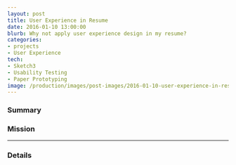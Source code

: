 ```yaml
---
layout: post
title: User Experience in Resume
date: 2016-01-10 13:00:00
blurb: Why not apply user experience design in my resume?
categories: 
- projects
- User Experience
tech:
- Sketch3
- Usability Testing
- Paper Prototyping
image: /production/images/post-images/2016-01-10-user-experience-in-resume/feature-img.png
---
```

### Summary



### Mission


<hr />


### Details